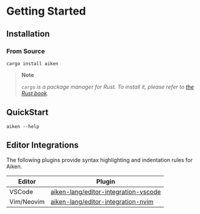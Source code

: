 # Getting Started

## Installation

### From Source

```console
cargo install aiken
```

> **Note**
>
> _`cargo` is a package manager for Rust. To install it, please refer to [the Rust book](https://doc.rust-lang.org/stable/book/ch01-01-installation.html)._

## QuickStart

```
aiken --help
```

## Editor Integrations

The following plugins provide syntax highlighting and indentation rules for Aiken.

| Editor     | Plugin                                                                                          |
| ---------- | ---------------------------------------------------------------------------                     |
| VSCode     | [aiken-lang/editor-integration-vscode](https://github.com/aiken-lang/editor-integration-vscode) |
| Vim/Neovim | [aiken-lang/editor-integration-nvim](https://github.com/aiken-lang/editor-integration-nvim)     |
